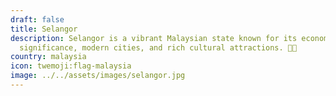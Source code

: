 ```yaml
---
draft: false
title: Selangor
description: Selangor is a vibrant Malaysian state known for its economic
  significance, modern cities, and rich cultural attractions. 🏢🌟
country: malaysia
icon: twemoji:flag-malaysia
image: ../../assets/images/selangor.jpg
---
```

